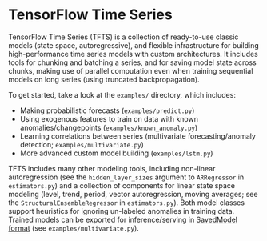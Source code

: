 # TensorFlow Time Series

TensorFlow Time Series (TFTS) is a collection of ready-to-use classic models
(state space, autoregressive), and flexible infrastructure for building
high-performance time series models with custom architectures. It includes tools
for chunking and batching a series, and for saving model state across chunks,
making use of parallel computation even when training sequential models on long
series (using truncated backpropagation).

To get started, take a look at the `examples/` directory, which includes:

 - Making probabilistic forecasts (`examples/predict.py`)
 - Using exogenous features to train on data with known anomalies/changepoints (`examples/known_anomaly.py`)
 - Learning correlations between series (multivariate forecasting/anomaly
   detection; `examples/multivariate.py`)
 - More advanced custom model building (`examples/lstm.py`)

TFTS includes many other modeling tools, including non-linear autoregression
(see the `hidden_layer_sizes` argument to `ARRegressor` in `estimators.py`) and
a collection of components for linear state space modeling (level, trend,
period, vector autoregression, moving averages; see the
`StructuralEnsembleRegressor` in `estimators.py`). Both model classes support
heuristics for ignoring un-labeled anomalies in training data. Trained models
can be exported for inference/serving in
[SavedModel format](https://github.com/tensorflow/tensorflow/blob/master/tensorflow/python/saved_model/README.md)
(see `examples/multivariate.py`).
